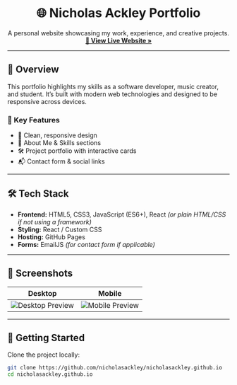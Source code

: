 <h1 align="center">🌐 Nicholas Ackley Portfolio</h1>

<p align="center">
  A personal website showcasing my work, experience, and creative projects.
  <br />
  <a href="https://nicholas-ackley.github.io/website/" target="_blank"><strong>🌟 View Live Website »</strong></a>
</p>

---

## 📌 Overview

This portfolio highlights my skills as a software developer, music creator, and student. It’s built with modern web technologies and designed to be responsive across devices.

### 🔗 Key Features
- 🎨 Clean, responsive design
- 🧠 About Me & Skills sections
- 🛠️ Project portfolio with interactive cards
- 📬 Contact form & social links

---

## 🛠️ Tech Stack

- **Frontend:** HTML5, CSS3, JavaScript (ES6+), React *(or plain HTML/CSS if not using a framework)*
- **Styling:** React / Custom CSS
- **Hosting:** GitHub Pages 
- **Forms:** EmailJS *(for contact form if applicable)*

---

## 📸 Screenshots

| Desktop | Mobile |
|--------|--------|
| ![Desktop Preview](./screenshots/desktop.png) | ![Mobile Preview](./screenshots/mobile.png) |

---

## 🚀 Getting Started

Clone the project locally:

```bash
git clone https://github.com/nicholasackley/nicholasackley.github.io
cd nicholasackley.github.io
